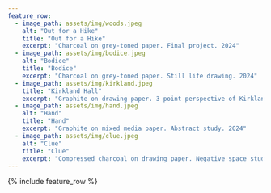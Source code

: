 ```yaml
---
feature_row:
  - image_path: assets/img/woods.jpeg
    alt: "Out for a Hike"
    title: "Out for a Hike"
    excerpt: "Charcoal on grey-toned paper. Final project. 2024"
  - image_path: assets/img/bodice.jpeg
    alt: "Bodice"
    title: "Bodice"
    excerpt: "Charcoal on grey-toned paper. Still life drawing. 2024"
  - image_path: assets/img/kirkland.jpeg
    title: "Kirkland Hall"
    excerpt: "Graphite on drawing paper. 3 point perspective of Kirkland Hall at Vanderbilt University. 2024"
  - image_path: assets/img/hand.jpeg
    alt: "Hand"
    title: "Hand"
    excerpt: "Graphite on mixed media paper. Abstract study. 2024"
  - image_path: assets/img/clue.jpeg
    alt: "Clue"
    title: "Clue"
    excerpt: "Compressed charcoal on drawing paper. Negative space study. 2024"
---
```


{% include feature_row %}

